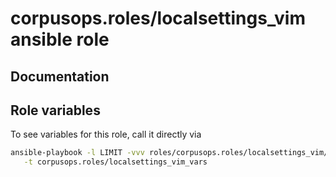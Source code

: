 # corpusops.roles/localsettings_vim ansible role
## Documentation

## Role variables
To see variables for this role, call it directly via
```bash
ansible-playbook -l LIMIT -vvv roles/corpusops.roles/localsettings_vim/role.yml \
   -t corpusops.roles/localsettings_vim_vars
```
